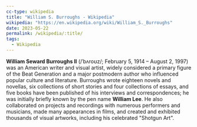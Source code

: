 ```yaml
---
cc-type: wikipedia
title: "William S. Burroughs - Wikipedia"
wikipedia: "https://en.wikipedia.org/wiki/William_S._Burroughs"
date: 2023-05-22
permalink: /wikipedia/:title/
tags:
  - Wikipedia
---
```

**William Seward Burroughs II** (/ˈbʌroʊz/; February 5, 1914 – August 2, 1997) was an American writer and visual artist, widely considered a primary figure of the Beat Generation and a major postmodern author who influenced popular culture and literature. Burroughs wrote eighteen novels and novellas, six collections of short stories and four collections of essays, and five books have been published of his interviews and correspondences; he was initially briefly known by the pen name **William Lee**. He also collaborated on projects and recordings with numerous performers and musicians, made many appearances in films, and created and exhibited thousands of visual artworks, including his celebrated "Shotgun Art".